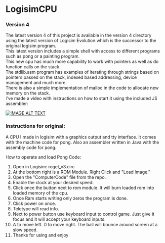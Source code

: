 # LogisimCPU
### Version 4
The latest version 4 of this project is available in the version 4 directory using the latest version of Logisim Evolution which is the successor to the original logisim program.  
This latest version includes a simple shell with access to different programs such as pong or a painting program.  
This new cpu has much more capability to work with pointers as well as do function calls on the stack.  
The stdlib.asm program has examples of iterating through strings based on pointers passed on the stack, indexed based addressing, device management and much more.  
There is also a simple implementation of malloc in the code to allocate new memory on the stack.  
I've made a video with instructions on how to start it using the included JS assembler:  
  
[![IMAGE ALT TEXT](http://img.youtube.com/vi/viT7sIJhgzI/0.jpg)](http://www.youtube.com/watch?v=viT7sIJhgzI "Logisim Computer v4 - Instructions")





### Instructions for original:
A CPU I made in logisim with a graphics output and tty interface. It comes with the machine code for pong. Also an assembler written in Java with the assembly code for pong.

How to operate and load Pong Code:
1) Open in Logisim: roget_v3.circ
2) At the bottom right is a ROM Module. Right Click and "Load Image." 
3) Open the "ComputerCode" file from the repo.
4) Enable the clock at your desired speed.
4) Click once the button next to rom module. It will burn loaded rom into loaded memory of the cpu.
5) Once Ram starts writing only zeros the program is done.
6) Click power on once.
7) Teletype will read info.
8) Next to power button use keyboard input to control game. Just give it focus and it will accept your keyboard inputs.
9) A to move left. D to move right. The ball will bounce around screen at a slow speed.
10) Thanks for using and enjoy
